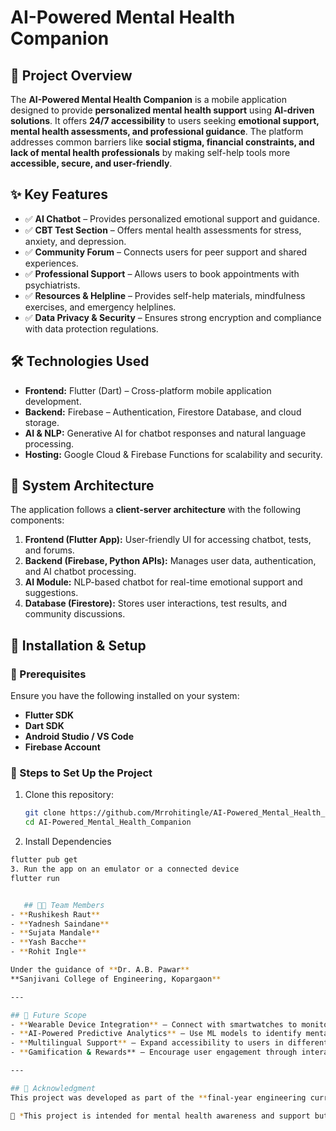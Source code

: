 # **AI-Powered Mental Health Companion**  

## **📌 Project Overview**  
The **AI-Powered Mental Health Companion** is a mobile application designed to provide **personalized mental health support** using **AI-driven solutions**. It offers **24/7 accessibility** to users seeking **emotional support, mental health assessments, and professional guidance**. The platform addresses common barriers like **social stigma, financial constraints, and lack of mental health professionals** by making self-help tools more **accessible, secure, and user-friendly**.  

## **✨ Key Features**  
- ✅ **AI Chatbot** – Provides personalized emotional support and guidance.  
- ✅ **CBT Test Section** – Offers mental health assessments for stress, anxiety, and depression.  
- ✅ **Community Forum** – Connects users for peer support and shared experiences.  
- ✅ **Professional Support** – Allows users to book appointments with psychiatrists.  
- ✅ **Resources & Helpline** – Provides self-help materials, mindfulness exercises, and emergency helplines.  
- ✅ **Data Privacy & Security** – Ensures strong encryption and compliance with data protection regulations.  

## **🛠 Technologies Used**  
- **Frontend:** Flutter (Dart) – Cross-platform mobile application development.  
- **Backend:** Firebase – Authentication, Firestore Database, and cloud storage.  
- **AI & NLP:** Generative AI for chatbot responses and natural language processing.  
- **Hosting:** Google Cloud & Firebase Functions for scalability and security.  

## **📱 System Architecture**  
The application follows a **client-server architecture** with the following components:  
1. **Frontend (Flutter App):** User-friendly UI for accessing chatbot, tests, and forums.  
2. **Backend (Firebase, Python APIs):** Manages user data, authentication, and AI chatbot processing.  
3. **AI Module:** NLP-based chatbot for real-time emotional support and suggestions.  
4. **Database (Firestore):** Stores user interactions, test results, and community discussions.  

## **📌 Installation & Setup**  
### **🔹 Prerequisites**  
Ensure you have the following installed on your system:  
- **Flutter SDK**  
- **Dart SDK**  
- **Android Studio / VS Code**  
- **Firebase Account**  

### **🔹 Steps to Set Up the Project**  
1. Clone this repository:  
   ```sh  
   git clone https://github.com/Mrrohitingle/AI-Powered_Mental_Health_Companion.git  
   cd AI-Powered_Mental_Health_Companion
2. Install Dependencies
```sh
flutter pub get
3. Run the app on an emulator or a connected device
flutter run  


   ## 👨‍💻 Team Members  
- **Rushikesh Raut**  
- **Yadnesh Saindane**  
- **Sujata Mandale**  
- **Yash Bacche**  
- **Rohit Ingle**  

Under the guidance of **Dr. A.B. Pawar**  
**Sanjivani College of Engineering, Kopargaon**  

---

## 🚀 Future Scope  
- **Wearable Device Integration** – Connect with smartwatches to monitor mental health indicators.  
- **AI-Powered Predictive Analytics** – Use ML models to identify mental health trends.  
- **Multilingual Support** – Expand accessibility to users in different regions.  
- **Gamification & Rewards** – Encourage user engagement through interactive self-care challenges.  

---

## 📜 Acknowledgment  
This project was developed as part of the **final-year engineering curriculum** at **Savitribai Phule Pune University**. We extend our gratitude to our mentors and peers for their support and insights.  

🔹 *This project is intended for mental health awareness and support but is not a replacement for professional therapy.*  

